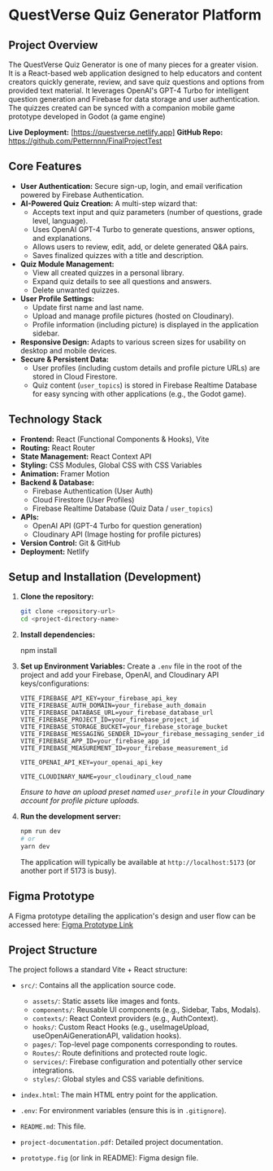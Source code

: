 # QuestVerse Quiz Generator Platform

## Project Overview

The QuestVerse Quiz Generator is one of many pieces for a greater vision. It is a React-based web application designed to help educators and content creators quickly generate, review, and save quiz questions and options from provided text material. It leverages OpenAI's GPT-4 Turbo for intelligent question generation and Firebase for data storage and user authentication. The quizzes created can be synced with a companion mobile game prototype developed in Godot (a game engine)

**Live Deployment:** [https://questverse.netlify.app]
**GitHub Repo:** https://github.com/Petternnn/FinalProjectTest
## Core Features

*   **User Authentication:** Secure sign-up, login, and email verification powered by Firebase Authentication.
*   **AI-Powered Quiz Creation:** A multi-step wizard that:
    *   Accepts text input and quiz parameters (number of questions, grade level, language).
    *   Uses OpenAI GPT-4 Turbo to generate questions, answer options, and explanations.
    *   Allows users to review, edit, add, or delete generated Q&A pairs.
    *   Saves finalized quizzes with a title and description.
*   **Quiz Module Management:**
    *   View all created quizzes in a personal library.
    *   Expand quiz details to see all questions and answers.
    *   Delete unwanted quizzes.
*   **User Profile Settings:**
    *   Update first name and last name.
    *   Upload and manage profile pictures (hosted on Cloudinary).
    *   Profile information (including picture) is displayed in the application sidebar.
*   **Responsive Design:** Adapts to various screen sizes for usability on desktop and mobile devices.
*   **Secure & Persistent Data:**
    *   User profiles (including custom details and profile picture URLs) are stored in Cloud Firestore.
    *   Quiz content (`user_topics`) is stored in Firebase Realtime Database for easy syncing with other applications (e.g., the Godot game).

## Technology Stack

*   **Frontend:** React (Functional Components & Hooks), Vite
*   **Routing:** React Router
*   **State Management:** React Context API
*   **Styling:** CSS Modules, Global CSS with CSS Variables
*   **Animation:** Framer Motion
*   **Backend & Database:**
    *   Firebase Authentication (User Auth)
    *   Cloud Firestore (User Profiles)
    *   Firebase Realtime Database (Quiz Data / `user_topics`)
*   **APIs:**
    *   OpenAI API (GPT-4 Turbo for question generation)
    *   Cloudinary API (Image hosting for profile pictures)
*   **Version Control:** Git & GitHub
*   **Deployment:** Netlify


## Setup and Installation (Development)

1.  **Clone the repository:**
    ```bash
    git clone <repository-url>
    cd <project-directory-name>
    ```
2.  **Install dependencies:**

    npm install


3.  **Set up Environment Variables:**
    Create a `.env` file in the root of the project and add your Firebase, OpenAI, and Cloudinary API keys/configurations:
    ```env
    VITE_FIREBASE_API_KEY=your_firebase_api_key
    VITE_FIREBASE_AUTH_DOMAIN=your_firebase_auth_domain
    VITE_FIREBASE_DATABASE_URL=your_firebase_database_url
    VITE_FIREBASE_PROJECT_ID=your_firebase_project_id
    VITE_FIREBASE_STORAGE_BUCKET=your_firebase_storage_bucket
    VITE_FIREBASE_MESSAGING_SENDER_ID=your_firebase_messaging_sender_id
    VITE_FIREBASE_APP_ID=your_firebase_app_id
    VITE_FIREBASE_MEASUREMENT_ID=your_firebase_measurement_id

    VITE_OPENAI_API_KEY=your_openai_api_key

    VITE_CLOUDINARY_NAME=your_cloudinary_cloud_name
    ```
    *Ensure to have an upload preset named `user_profile` in your Cloudinary account for profile picture uploads.*

4.  **Run the development server:**
    ```bash
    npm run dev
    # or
    yarn dev
    ```
    The application will typically be available at `http://localhost:5173` (or another port if 5173 is busy).

## Figma Prototype

A Figma prototype detailing the application's design and user flow can be accessed here:
[Figma Prototype Link](https://www.figma.com/proto/Q9Ja8G9iPj1BWTckg94C97/FrontEnd-FinalProject-2025?page-id=0%3A1&node-id=1-31&viewport=326%2C411%2C0.13&t=gtnr8DOhXD7fmq3z-1&scaling=min-zoom&content-scaling=fixed&starting-point-node-id=1%3A31)

## Project Structure

The project follows a standard Vite + React structure:

*   `src/`: Contains all the application source code.
    *   `assets/`: Static assets like images and fonts.
    *   `components/`: Reusable UI components (e.g., Sidebar, Tabs, Modals).
    *   `contexts/`: React Context providers (e.g., AuthContext).
    *   `hooks/`: Custom React Hooks (e.g., useImageUpload, useOpenAiGenerationAPI, validation hooks).
    *   `pages/`: Top-level page components corresponding to routes.
    *   `Routes/`: Route definitions and protected route logic.
    *   `services/`: Firebase configuration and potentially other service integrations.
    *   `styles/`: Global styles and CSS variable definitions.

*   `index.html`: The main HTML entry point for the application.
*   `.env`: For environment variables (ensure this is in `.gitignore`).
*   `README.md`: This file.
*   `project-documentation.pdf`: Detailed project documentation.
*   `prototype.fig` (or link in README): Figma design file.

